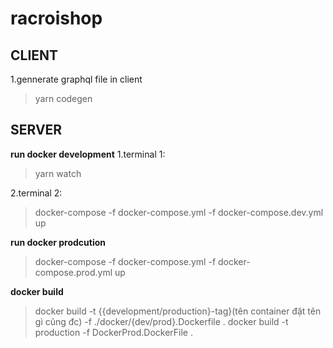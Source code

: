 # racroishop

## CLIENT

1.gennerate graphql file in client

> yarn codegen

## SERVER

**run docker development**
1.terminal 1:

> yarn watch

2.terminal 2:

> docker-compose -f docker-compose.yml -f docker-compose.dev.yml up

**run docker prodcution**

> docker-compose -f docker-compose.yml -f docker-compose.prod.yml up

**docker build**

> docker build -t {{development/production}-tag}(tên container đặt tên gì cũng đc) -f ./docker/{dev/prod}.Dockerfile .
> docker build -t production -f DockerProd.DockerFile .
